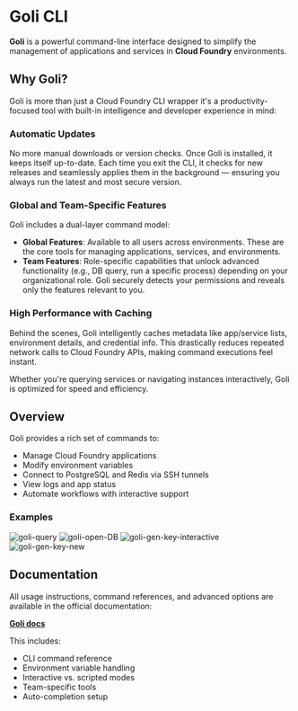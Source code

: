 # Goli CLI

**Goli** is a powerful command-line interface designed to simplify the management of applications and services in **Cloud Foundry** environments.

## Why Goli?

Goli is more than just a Cloud Foundry CLI wrapper it's a productivity-focused tool with built-in intelligence and developer experience in mind:

### Automatic Updates

No more manual downloads or version checks.
Once Goli is installed, it keeps itself up-to-date.
Each time you exit the CLI, it checks for new releases and seamlessly applies them in the background — ensuring you always run the latest and most secure version.

### Global and Team-Specific Features

Goli includes a dual-layer command model:

- **Global Features**: Available to all users across environments. These are the core tools for managing applications, services, and environments.
- **Team Features**: Role-specific capabilities that unlock advanced functionality (e.g., DB query, run a specific process) depending on your organizational role. Goli securely detects your permissions and reveals only the features relevant to you.

### High Performance with Caching

Behind the scenes, Goli intelligently caches metadata like app/service lists, environment details, and credential info. This drastically reduces repeated network calls to Cloud Foundry APIs, making command executions feel instant.

Whether you're querying services or navigating instances interactively, Goli is optimized for speed and efficiency.

## Overview

Goli provides a rich set of commands to:

- Manage Cloud Foundry applications
- Modify environment variables
- Connect to PostgreSQL and Redis via SSH tunnels
- View logs and app status
- Automate workflows with interactive support

### Examples
![goli-query](https://github.com/user-attachments/assets/a2cbca8d-3351-4ca1-9fd0-5e49bd2b05b0)
![goli-open-DB](https://github.com/user-attachments/assets/3d33cb67-58f8-4c84-93fe-5f589de5e27a)
![goli-gen-key-interactive](https://github.com/user-attachments/assets/ab4ac02e-42b3-42f9-a260-fc8c9a4db98e)
![goli-gen-key-new](https://github.com/user-attachments/assets/32cd5f8c-443c-4d47-98d2-8c2e672b8e90)

## Documentation

All usage instructions, command references, and advanced options are available in the official documentation:

**[Goli docs](https://goli-cli.cfapps.eu12.hana.ondemand.com/goli/)**

This includes:

- CLI command reference
- Environment variable handling
- Interactive vs. scripted modes
- Team-specific tools
- Auto-completion setup
